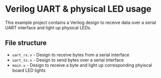 # Verilog UART & physical LED usage
  
This example project contains a Verilog design to receive data over a serial UART interface and light up physical LEDs.  
  
## File structure
- `uart_rx.v` - Design to receive bytes from a serial interface  
- `uart_tx.v` - Design to send bytes over a serial interface  
- `main.v` - Design to receive a byte and light up corresponding phyiscal board LED lights  
  